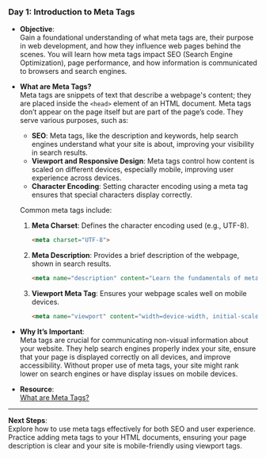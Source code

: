 ### **Day 1: Introduction to Meta Tags**

- **Objective**:  
  Gain a foundational understanding of what meta tags are, their purpose in web development, and how they influence web pages behind the scenes. You will learn how meta tags impact SEO (Search Engine Optimization), page performance, and how information is communicated to browsers and search engines.

- **What are Meta Tags?**  
  Meta tags are snippets of text that describe a webpage's content; they are placed inside the `<head>` element of an HTML document. Meta tags don’t appear on the page itself but are part of the page’s code. They serve various purposes, such as:
  - **SEO**: Meta tags, like the description and keywords, help search engines understand what your site is about, improving your visibility in search results.
  - **Viewport and Responsive Design**: Meta tags control how content is scaled on different devices, especially mobile, improving user experience across devices.
  - **Character Encoding**: Setting character encoding using a meta tag ensures that special characters display correctly.

  Common meta tags include:
  1. **Meta Charset**: Defines the character encoding used (e.g., UTF-8).
     ```html
     <meta charset="UTF-8">
     ```
  2. **Meta Description**: Provides a brief description of the webpage, shown in search results.
     ```html
     <meta name="description" content="Learn the fundamentals of meta tags in HTML for better SEO and responsive design.">
     ```
  3. **Viewport Meta Tag**: Ensures your webpage scales well on mobile devices.
     ```html
     <meta name="viewport" content="width=device-width, initial-scale=1.0">
     ```

- **Why It’s Important**:  
  Meta tags are crucial for communicating non-visual information about your website. They help search engines properly index your site, ensure that your page is displayed correctly on all devices, and improve accessibility. Without proper use of meta tags, your site might rank lower on search engines or have display issues on mobile devices.

- **Resource**:  
  [What are Meta Tags?](https://developer.mozilla.org/en-US/docs/Web/HTML/Element/meta)

---

**Next Steps**:  
Explore how to use meta tags effectively for both SEO and user experience. Practice adding meta tags to your HTML documents, ensuring your page description is clear and your site is mobile-friendly using viewport tags.